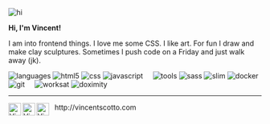 ![hi](https://emojis.slackmojis.com/emojis/images/1643514442/4244/blob-octopus.gif?1643514442)

**Hi, I'm Vincent!**

I am into frontend things. I love me some CSS. I like art. For fun I draw and make clay sculptures. Sometimes I push code on a Friday and just walk away (jk).

![languages](https://img.shields.io/static/v1?label=&message=languages:&color=111&style=flat-square)
![html5](https://img.shields.io/static/v1?logo=html5&label=&message=html5&color=36465D&logoColor=AAA&style=flat-square)
![css](https://img.shields.io/static/v1?logo=css3&label=&message=css3&color=36465D&logoColor=AAA&style=flat-square)
![javascript](https://img.shields.io/static/v1?logo=javascript&label=&message=javascript&color=36465D&logoColor=AAA&style=flat-square)
&nbsp;&nbsp;&nbsp;
![tools](https://img.shields.io/static/v1?label=&message=tools:&color=111&style=flat-square)
![sass](https://img.shields.io/static/v1?logo=&label=&message=sass&color=36465D&logoColor=AAA&style=flat-square)
![slim](https://img.shields.io/static/v1?logo=&label=&message=slim&color=36465D&logoColor=AAA&style=flat-square)
![docker](https://img.shields.io/static/v1?logo=docker&label=&message=docker&color=36465D&logoColor=AAA&style=flat-square)
![git](https://img.shields.io/static/v1?logo=git&label=&message=git&color=36465D&logoColor=AAA&style=flat-square)
&nbsp;&nbsp;&nbsp;
![worksat](https://img.shields.io/static/v1?label=&message=@:&color=111&style=flat-square)
![doximity](https://img.shields.io/static/v1?logo=&label=&message=doximity&color=2d90ed&logoColor=FF0000&style=flat-square)

---

<a href="https://codepen.io/vincentscotto">
  <img align="left" alt="Vincent's codepen" width="25px" src="https://simpleicons.vercel.app/codepen/495f7e" />
</a>
<a href="https://twitter.com/vinc3nt">
  <img align="left" alt="Vincent's Twitter" width="25px" src="https://simpleicons.now.sh/x/495f7e" />
</a>
<a href="https://www.instagram.com/doodleboyart/">
  <img align="left" alt="Vincent's Instagram" width="25px" src="https://simpleicons.now.sh/instagram/495f7e" />
</a> &nbsp; http://vincentscotto.com
